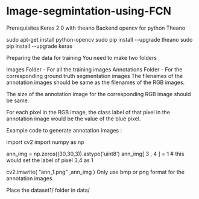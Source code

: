 # Image-segmintation-using-FCN



Prerequisites
Keras 2.0 with theano Backend 
opencv for python
Theano

sudo apt-get install python-opencv
sudo pip install --upgrade theano
sudo pip install --upgrade keras


Preparing the data for training
You need to make two folders

Images Folder - For all the training images
Annotations Folder - For the corresponding ground truth segmentation images
The filenames of the annotation images should be same as the filenames of the RGB images.

The size of the annotation image for the corresponding RGB image should be same.

For each pixel in the RGB image, the class label of that pixel in the annotation image would be the value of the blue pixel.

Example code to generate annotation images :

import cv2
import numpy as np

ann_img = np.zeros((30,30,3)).astype('uint8')
ann_img[ 3 , 4 ] = 1 # this would set the label of pixel 3,4 as 1

cv2.imwrite( "ann_1.png" ,ann_img )
Only use bmp or png format for the annotation images.



Place the dataset1/ folder in data/



